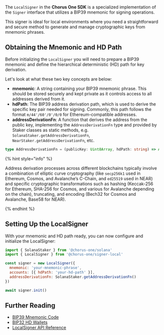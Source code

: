 The `LocalSigner` in the **Chorus One SDK** is a specialized implementation of the `Signer` interface that utilizes a BIP39 mnemonic for signing operations.

This signer is ideal for local environments where you need a straightforward and secure method to generate and manage cryptographic keys from mnemonic phrases.

## Obtaining the Mnemonic and HD Path

Before initializing the `LocalSigner` you will need to prepare a BIP39 mnemonic and define the hierarchical deterministic (HD) path for key derivation.

Let's look at what these two key concepts are below:

- **mnemonic**: A string containing your BIP39 mnemonic phrase. This should be stored securely and kept private as it controls access to all addresses derived from it.
- **hdPath**: The BIP39 address derivation path, which is used to derive the specific key pair needed for signing. Commonly, this path follows the format `m/44'/60'/0'/0/0` for Ethereum-compatible addresses.
- **addressDerivationFn**: A function that derives the address from the public key, implementing the `AddressDerivationFn` type and provided by Staker classes as static methods, e.g. `SolanaStaker.getAddressDerivationFn`, `NearStaker.getAddressDerivationFn`, etc.

```typescript
type AddressDerivationFn = (publicKey: Uint8Array, hdPath: string) => Array<string>
```

{% hint style="info" %}

Address derivation processes across different blockchains typically involve a combination of elliptic curve cryptography (like `secp256k1` used in Ethereum, Cosmos, and Avalanche’s C-Chain, and `ed25519` used in NEAR) and specific cryptographic transformations such as hashing (Keccak-256 for Ethereum, SHA-256 for Cosmos, and various for Avalanche depending on the chain), truncating, and encoding (Bech32 for Cosmos and Avalanche, Base58 for NEAR).

{% endhint %}

## Setting Up the LocalSigner

With your mnemonic and HD path ready, you can now configure and initialize the LocalSigner:

```javascript
import { SolanaStaker } from '@chorus-one/solana'
import { LocalSigner } from '@chorus-one/signer-local'

const signer = new LocalSigner({
  mnemonic: 'your-mnemonic-phrase',
  accounts: [{ hdPath: 'your-hd-path' }],
  addressDerivationFn: SolanaStaker.getAddressDerivationFn()
})

await signer.init()
```

## Further Reading

- [BIP39 Mnemonic Code](https://github.com/bitcoin/bips/blob/master/bip-0039.mediawiki)
- [BIP32 HD Wallets](https://github.com/bitcoin/bips/blob/master/bip-0032.mediawiki)
- [LocalSigner API Reference](../../docs/classes/signer_local_src.LocalSigner.md)

